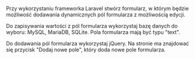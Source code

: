 Przy wykorzystaniu frameworka Laravel stwórz formularz, w którym będzie możliwość dodawania dynamicznych pól formularza z możliwością edycji.

Do zapisywania wartości z pól formularza wykorzystaj bazę danych do wyboru: MySQL, MariaDB, SQLite. Pola formularza mają być typu "text".

Do dodawania pól formularza wykorzystaj jQuery. Na stronie ma znajdować się przycisk "Dodaj nowe pole", który doda nowe pole formularza.
